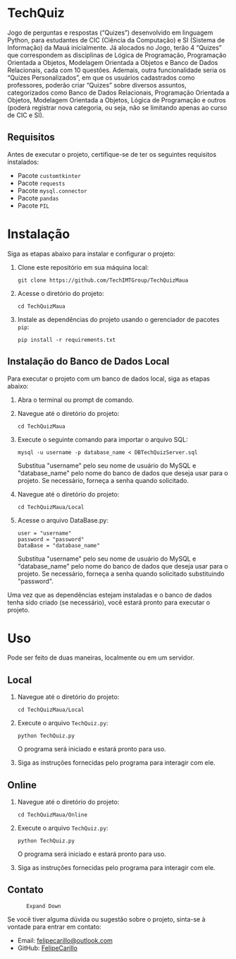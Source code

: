# TechQuiz
Jogo de perguntas e respostas (“Quizes”) desenvolvido em linguagem Python, para estudantes de CIC (Ciência da Computação) e SI (Sistema de Informação) da Mauá inicialmente.
Já alocados no Jogo, terão 4 “Quizes” que correspondem as disciplinas de Lógica de Programação, Programação Orientada a Objetos, Modelagem Orientada a Objetos e Banco de Dados Relacionais, cada com 10 questões.
Ademais, outra funcionalidade seria os “Quizes Personalizados”, em que os usuários cadastrados como professores, poderão criar “Quizes” sobre diversos assuntos, categorizados como Banco de Dados Relacionais, Programação Orientada a Objetos, Modelagem Orientada a Objetos, Lógica de Programação e outros (poderá registrar nova categoria, ou seja, não se limitando apenas ao curso de CIC e SI). 
## Requisitos
Antes de executar o projeto, certifique-se de ter os seguintes requisitos instalados:
- Pacote `customtkinter`
- Pacote `requests`
- Pacote `mysql.connector`
- Pacote `pandas`
- Pacote `PIL`
# Instalação
Siga as etapas abaixo para instalar e configurar o projeto:
1. Clone este repositório em sua máquina local:
   ```shell
   git clone https://github.com/TechIMTGroup/TechQuizMaua
   ```
2. Acesse o diretório do projeto:
   ```shell
   cd TechQuizMaua
   ```
3. Instale as dependências do projeto usando o gerenciador de pacotes `pip`:
   ```shell
   pip install -r requirements.txt
   ```


## Instalação do Banco de Dados Local

Para executar o projeto com um banco de dados local, siga as etapas abaixo:

1. Abra o terminal ou prompt de comando.

2. Navegue até o diretório do projeto:

    ```shell
    cd TechQuizMaua
    ```

3. Execute o seguinte comando para importar o arquivo SQL:

    ```shell
    mysql -u username -p database_name < DBTechQuizServer.sql
    ```

    Substitua "username" pelo seu nome de usuário do MySQL e "database_name" pelo nome do banco de dados que deseja usar para o projeto.
    Se necessário, forneça a senha quando solicitado.

4. Navegue até o diretório do projeto:

    ```shell
    cd TechQuizMaua/Local
    ```

5. Acesse o arquivo DataBase.py: 

    ```shell
    user = "username"
    password = "password"
    DataBase = "database_name"
    ```

   Substitua "username" pelo seu nome de usuário do MySQL e "database_name" pelo nome do banco de dados que deseja usar para o projeto.
   Se necessário, forneça a senha quando solicitado substituindo "password".


Uma vez que as dependências estejam instaladas e o banco de dados tenha sido criado (se necessário), você estará pronto para executar o projeto.

# Uso
Pode ser feito de duas maneiras, localmente ou em um servidor.
   ## Local

   1. Navegue até o diretório do projeto:

       ```shell
       cd TechQuizMaua/Local
       ```

   2. Execute o arquivo `TechQuiz.py`:

      ```shell
      python TechQuiz.py
      ```

      O programa será iniciado e estará pronto para uso.

   3. Siga as instruções fornecidas pelo programa para interagir com ele.

   ## Online 

   1. Navegue até o diretório do projeto:

       ```shell
       cd TechQuizMaua/Online
       ```

   2. Execute o arquivo `TechQuiz.py`:

      ```shell
      python TechQuiz.py
      ```

      O programa será iniciado e estará pronto para uso.

   3. Siga as instruções fornecidas pelo programa para interagir com ele.

## Contato


    
          
            
    

          
          Expand Down
    
    
  
Se você tiver alguma dúvida ou sugestão sobre o projeto, sinta-se à vontade para entrar em contato:
- Email: felipecarillo@outlook.com
- GitHub: [FelipeCarillo](https://github.com/FelipeCarillo)
